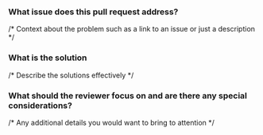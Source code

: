 ### What issue does this pull request address?

/* Context about the problem such as a link to an issue or just a description */

### What is the solution

/* Describe the solutions effectively */

### What should the reviewer focus on and are there any special considerations?

/* Any additional details you would want to bring to attention */

